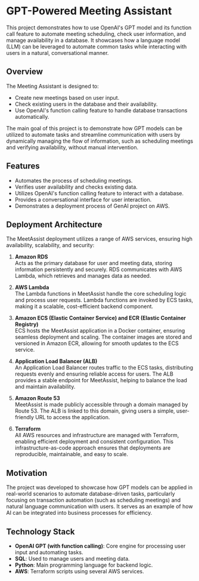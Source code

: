 # GPT-Powered Meeting Assistant

This project demonstrates how to use OpenAI's GPT model and its function call feature to automate meeting scheduling, check user information, and manage availability in a database. It showcases how a language model (LLM) can be leveraged to automate common tasks while interacting with users in a natural, conversational manner.

## Overview

The Meeting Assistant is designed to:
- Create new meetings based on user input.
- Check existing users in the database and their availability.
- Use OpenAI's function calling feature to handle database transactions automatically.

The main goal of this project is to demonstrate how GPT models can be utilized to automate tasks and streamline communication with users by dynamically managing the flow of information, such as scheduling meetings and verifying availability, without manual intervention.

## Features

- Automates the process of scheduling meetings.
- Verifies user availability and checks existing data.
- Utilizes OpenAI's function calling feature to interact with a database.
- Provides a conversational interface for user interaction.
- Demonstrates a deployment process of GenAI project on AWS.

## Deployment Architecture

The MeetAssist deployment utilizes a range of AWS services, ensuring high availability, scalability, and security:

1. **Amazon RDS**  
   Acts as the primary database for user and meeting data, storing information persistently and securely. RDS communicates with AWS Lambda, which retrieves and manages data as needed.

2. **AWS Lambda**  
   The Lambda functions in MeetAssist handle the core scheduling logic and process user requests. Lambda functions are invoked by ECS tasks, making it a scalable, cost-efficient backend component.

3. **Amazon ECS (Elastic Container Service) and ECR (Elastic Container Registry)**  
   ECS hosts the MeetAssist application in a Docker container, ensuring seamless deployment and scaling. The container images are stored and versioned in Amazon ECR, allowing for smooth updates to the ECS service.

4. **Application Load Balancer (ALB)**  
   An Application Load Balancer routes traffic to the ECS tasks, distributing requests evenly and ensuring reliable access for users. The ALB provides a stable endpoint for MeetAssist, helping to balance the load and maintain availability.

5. **Amazon Route 53**  
   MeetAssist is made publicly accessible through a domain managed by Route 53. The ALB is linked to this domain, giving users a simple, user-friendly URL to access the application.

6. **Terraform**  
   All AWS resources and infrastructure are managed with Terraform, enabling efficient deployment and consistent configuration. This infrastructure-as-code approach ensures that deployments are reproducible, maintainable, and easy to scale.

## Motivation

The project was developed to showcase how GPT models can be applied in real-world scenarios to automate database-driven tasks, particularly focusing on transaction automation (such as scheduling meetings) and natural language communication with users. It serves as an example of how AI can be integrated into business processes for efficiency.

## Technology Stack

- **OpenAI GPT (with function calling)**: Core engine for processing user input and automating tasks.
- **SQL**: Used to manage users and meeting data.
- **Python**: Main programming language for backend logic.
- **AWS**: Terraform scripts using several AWS services.
